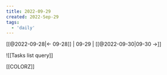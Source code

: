 ```yaml
---
title: 2022-09-29
created: 2022-Sep-29
tags:
  - 'daily'
---
```


[[@2022-09-28|<- 09-28]] | 09-29 | [[@2022-09-30|09-30 ->]]

![[Tasks list query]]

[[COLORZ]]